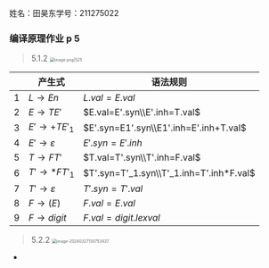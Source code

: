 姓名：田昊东学号：211275022
### 编译原理作业 p 5
>5.1.2 <img src="https://thdlrt.oss-cn-beijing.aliyuncs.com/20240327130719.png" alt="image.png|525" style="zoom:50%;" />

|      | 产生式             | 语法规则                                 |
| ---- | ------------------ | ---------------------------------------- |
| 1    | $L\to En$          | $L.val=E.val$                            |
| 2    | $E\to TE'$         | $E.val=E'.syn\\E'.inh=T.val$             |
| 3    | $E'\to +TE'_1$     | $E'.syn=E1'.syn\\E1'.inh=E'.inh+T.val$   |
| 4    | $E'\to\varepsilon$ | $E'.syn=E'.inh$                          |
| 5    | $T\to FT'$         | $T.val=T'.syn\\T'.inh=F.val$             |
| 6    | $T'\to*FT'_1$      | $T'.syn=T'_1.syn\\T'_1.inh=T'.inh*F.val$ |
| 7    | $T'\to\varepsilon$ | $T'.syn=T'.val$                          |
| 8    | $F\to(E)$          | $F.val=E.val$                            |
| 9    | $F\to digit$       | $F.val=digit.lexval$                     |



> 5.2.2 <img src="https://thdlrt.oss-cn-beijing.aliyuncs.com/image-20240327130753437.png" alt="image-20240327130753437" style="zoom:50%;" />

- 

